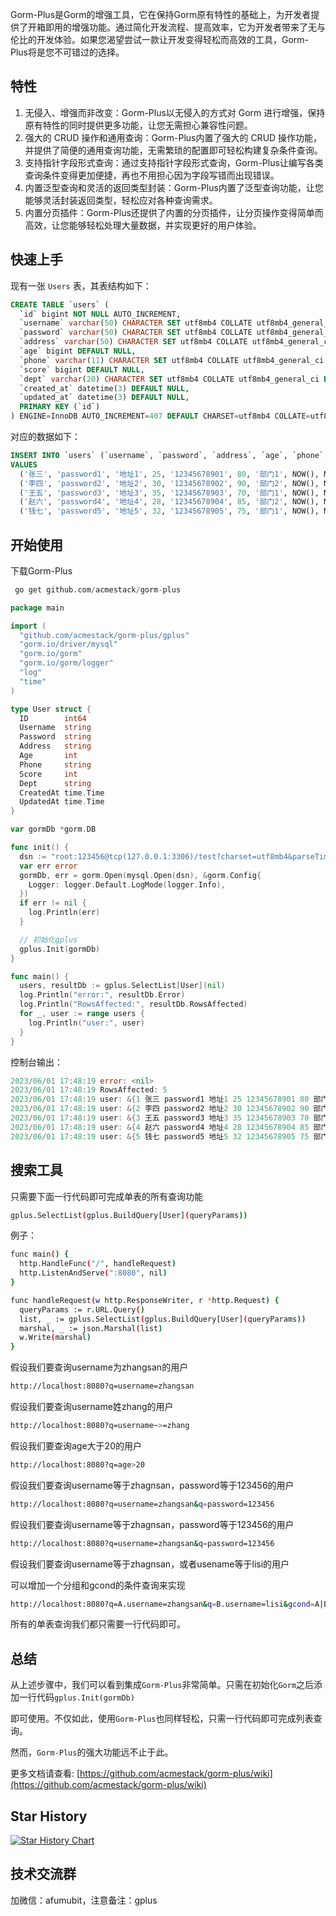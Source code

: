 Gorm-Plus是Gorm的增强工具，它在保持Gorm原有特性的基础上，为开发者提供了开箱即用的增强功能。通过简化开发流程、提高效率，它为开发者带来了无与伦比的开发体验。如果您渴望尝试一款让开发变得轻松而高效的工具，Gorm-Plus将是您不可错过的选择。



## 特性

1. 无侵入、增强而非改变：Gorm-Plus以无侵入的方式对 Gorm 进行增强，保持原有特性的同时提供更多功能，让您无需担心兼容性问题。
2. 强大的 CRUD 操作和通用查询：Gorm-Plus内置了强大的 CRUD 操作功能，并提供了简便的通用查询功能，无需繁琐的配置即可轻松构建复杂条件查询。
3. 支持指针字段形式查询：通过支持指针字段形式查询，Gorm-Plus让编写各类查询条件变得更加便捷，再也不用担心因为字段写错而出现错误。
4. 内置泛型查询和灵活的返回类型封装：Gorm-Plus内置了泛型查询功能，让您能够灵活封装返回类型，轻松应对各种查询需求。
5. 内置分页插件：Gorm-Plus还提供了内置的分页插件，让分页操作变得简单而高效，让您能够轻松处理大量数据，并实现更好的用户体验。

## 快速上手

现有一张 `Users` 表，其表结构如下：

```SQL
CREATE TABLE `users` (
  `id` bigint NOT NULL AUTO_INCREMENT,
  `username` varchar(50) CHARACTER SET utf8mb4 COLLATE utf8mb4_general_ci DEFAULT NULL,
  `password` varchar(50) CHARACTER SET utf8mb4 COLLATE utf8mb4_general_ci DEFAULT NULL,
  `address` varchar(50) CHARACTER SET utf8mb4 COLLATE utf8mb4_general_ci DEFAULT NULL,
  `age` bigint DEFAULT NULL,
  `phone` varchar(11) CHARACTER SET utf8mb4 COLLATE utf8mb4_general_ci DEFAULT NULL,
  `score` bigint DEFAULT NULL,
  `dept` varchar(20) CHARACTER SET utf8mb4 COLLATE utf8mb4_general_ci DEFAULT NULL,
  `created_at` datetime(3) DEFAULT NULL,
  `updated_at` datetime(3) DEFAULT NULL,
  PRIMARY KEY (`id`)
) ENGINE=InnoDB AUTO_INCREMENT=407 DEFAULT CHARSET=utf8mb4 COLLATE=utf8mb4_general_ci;

```



对应的数据如下：

```SQL
INSERT INTO `users` (`username`, `password`, `address`, `age`, `phone`, `score`, `dept`, `created_at`, `updated_at`)
VALUES
  ('张三', 'password1', '地址1', 25, '12345678901', 80, '部门1', NOW(), NOW()),
  ('李四', 'password2', '地址2', 30, '12345678902', 90, '部门2', NOW(), NOW()),
  ('王五', 'password3', '地址3', 35, '12345678903', 70, '部门1', NOW(), NOW()),
  ('赵六', 'password4', '地址4', 28, '12345678904', 85, '部门2', NOW(), NOW()),
  ('钱七', 'password5', '地址5', 32, '12345678905', 75, '部门1', NOW(), NOW());

```



## 开始使用

下载Gorm-Plus

```SQL
 go get github.com/acmestack/gorm-plus
```



```Go
package main

import (
  "github.com/acmestack/gorm-plus/gplus"
  "gorm.io/driver/mysql"
  "gorm.io/gorm"
  "gorm.io/gorm/logger"
  "log"
  "time"
)

type User struct {
  ID        int64
  Username  string
  Password  string
  Address   string
  Age       int
  Phone     string
  Score     int
  Dept      string
  CreatedAt time.Time
  UpdatedAt time.Time
}

var gormDb *gorm.DB

func init() {
  dsn := "root:123456@tcp(127.0.0.1:3306)/test?charset=utf8mb4&parseTime=True&loc=Local"
  var err error
  gormDb, err = gorm.Open(mysql.Open(dsn), &gorm.Config{
    Logger: logger.Default.LogMode(logger.Info),
  })
  if err != nil {
    log.Println(err)
  }

  // 初始化gplus
  gplus.Init(gormDb)
}

func main() {
  users, resultDb := gplus.SelectList[User](nil)
  log.Println("error:", resultDb.Error)
  log.Println("RowsAffected:", resultDb.RowsAffected)
  for _, user := range users {
    log.Println("user:", user)
  }
}

```



控制台输出：

```Go
2023/06/01 17:48:19 error: <nil>
2023/06/01 17:48:19 RowsAffected: 5
2023/06/01 17:48:19 user: &{1 张三 password1 地址1 25 12345678901 80 部门1 2023-06-01 17:48:11 +0800 CST 2023-06-01 17:48:11 +0800 CST}
2023/06/01 17:48:19 user: &{2 李四 password2 地址2 30 12345678902 90 部门2 2023-06-01 17:48:11 +0800 CST 2023-06-01 17:48:11 +0800 CST}
2023/06/01 17:48:19 user: &{3 王五 password3 地址3 35 12345678903 70 部门1 2023-06-01 17:48:11 +0800 CST 2023-06-01 17:48:11 +0800 CST}
2023/06/01 17:48:19 user: &{4 赵六 password4 地址4 28 12345678904 85 部门2 2023-06-01 17:48:11 +0800 CST 2023-06-01 17:48:11 +0800 CST}
2023/06/01 17:48:19 user: &{5 钱七 password5 地址5 32 12345678905 75 部门1 2023-06-01 17:48:11 +0800 CST 2023-06-01 17:48:11 +0800 CST}

```

## 搜索工具

只需要下面一行代码即可完成单表的所有查询功能

```Bash
gplus.SelectList(gplus.BuildQuery[User](queryParams))
```



例子：

```Bash
func main() {
  http.HandleFunc("/", handleRequest)
  http.ListenAndServe(":8080", nil)
}

func handleRequest(w http.ResponseWriter, r *http.Request) {
  queryParams := r.URL.Query()
  list, _ := gplus.SelectList(gplus.BuildQuery[User](queryParams))
  marshal, _ := json.Marshal(list)
  w.Write(marshal)
}
```

假设我们要查询username为zhangsan的用户

```Bash
http://localhost:8080?q=username=zhangsan
```



假设我们要查询username姓zhang的用户

```Bash
http://localhost:8080?q=username~>=zhang
```



假设我们要查询age大于20的用户

```Bash
http://localhost:8080?q=age>20
```



假设我们要查询username等于zhagnsan，password等于123456的用户

```Bash
http://localhost:8080?q=username=zhangsan&q=password=123456
```



假设我们要查询username等于zhagnsan，password等于123456的用户

```Bash
http://localhost:8080?q=username=zhangsan&q=password=123456
```



假设我们要查询username等于zhagnsan，或者usename等于lisi的用户

可以增加一个分组和gcond的条件查询来实现

```Bash
http://localhost:8080?q=A.username=zhangsan&q=B.username=lisi&gcond=A|B
```



所有的单表查询我们都只需要一行代码即可。



## 总结

从上述步骤中，我们可以看到集成`Gorm-Plus`非常简单。只需在初始化`Gorm`之后添加一行代码`gplus.Init(gormDb)`

即可使用。不仅如此，使用`Gorm-Plus`也同样轻松，只需一行代码即可完成列表查询。

然而，`Gorm-Plus`的强大功能远不止于此。

更多文档请查看: [https://github.com/acmestack/gorm-plus/wiki](https://github.com/acmestack/gorm-plus/wiki)

## Star History
<a href="https://star-history.com/#acmestack/gorm-plus&Date">
  <picture>
    <img alt="Star History Chart" src="https://api.star-history.com/svg?repos=acmestack/gorm-plus&type=Date" />
  </picture>
</a>

## 技术交流群

加微信：afumubit，注意备注：gplus




